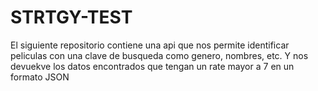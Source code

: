 # STRTGY-TEST
El siguiente repositorio contiene una api que nos permite identificar peliculas con una clave de busqueda como genero, nombres, etc. Y nos devuekve los datos encontrados que tengan un rate mayor a 7 en un formato JSON
